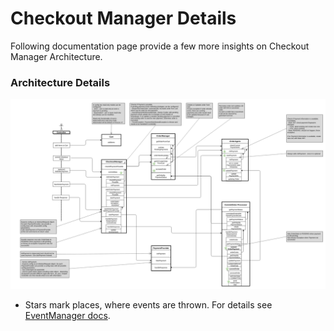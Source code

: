 # Checkout Manager Details

Following documentation page provide a few more insights on Checkout Manager Architecture. 
### Architecture Details

![Architecture V7](../../img/PaymentWorkflowV7.svg)

* Stars mark places, where events are thrown. For details see [EventManager docs](../../20_Extending_Pimcore/11_Event_API_and_Event_Manager.md).

 